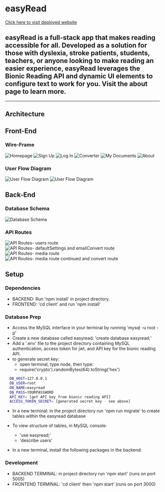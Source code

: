 # easyRead

[Click here to visit deployed website](https://nameless-coast-38813.herokuapp.com/ "Link")

## easyRead is a full-stack app that makes reading accessible for all. Developed as a solution for those with dyslexia, stroke patients, students, teachers, or anyone looking to make reading an easier experience, easyRead leverages the Bionic Reading API and dynamic UI elements to configure text to work for you. Visit the about page to learn more.

---

## Architecture

## Front-End

### Wire-Frame

![Homepage](readme-assets/homepage.png)
![Sign Up](readme-assets/signup.png)
![Log In](readme-assets/login.png)
![Converter](readme-assets/converter.png)
![My Documents](readme-assets/mydocuments.png)
![About](readme-assets/about.png)

### User Flow Diagram

![User Flow Diagram](readme-assets/user-flow-1.png)
![User Flow Diagram](readme-assets/user-flow-2.png)

## Back-End

### Database Schema

![Database Schema](readme-assets/database-schema.png)

### API Routes

![API Routes- users route](readme-assets/api-routes-users.png)
![API Routes- defaultSettings and emailConvert route](readme-assets/api-routes-default-settings-and-emailConvert.png)
![API Routes- media route](readme-assets/api-routes-media.png)
![API Routes- media route continued and convert route](readme-assets/api-routes-media2-convert.png)

## Setup

### Dependencies

- BACKEND: Run 'npm install' in project directory.
- FRONTEND: 'cd client' and run 'npm install'

### Database Prep

- Access the MySQL interface in your terminal by running 'mysql -u root -p'
- Create a new database called easyread: 'create database easyread;'
- Add a '.env' file to the project directory containing MySQL authentication, access token for jwt, and API key for the bionic reading API.
- to generate secret key:
  - open terminal, type node, then type:
  - require('crypto').randomBytes(64).toString('hex')

```bash
  DB_HOST=127.0.0.1
  DB_USER=root
  DB_NAME=easyread
  DB_PASS=YOURPASSWORD
  API_KEY= [get API key from bionic reading API]
  ACCESS_TOKEN_SECRET= [generated secret key - see above]
```

- In a new terminal: in the project directory run 'npm run migrate' to create tables within the easyread database
- To view structure of tables, in MySQL console:

  - 'use easyread;'
  - 'describe users'

- In a new terminal, install the following packages in the backend:

### Development

- BACKEND TERMINAL: in project directory run 'npm start' (runs on port 5005)
- FRONTEND TERMINAL: 'cd client' then 'npm start' (runs on port 3000)
